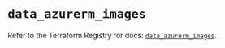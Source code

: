 # `data_azurerm_images`

Refer to the Terraform Registry for docs: [`data_azurerm_images`](https://registry.terraform.io/providers/hashicorp/azurerm/3.103.1/docs/data-sources/images).
